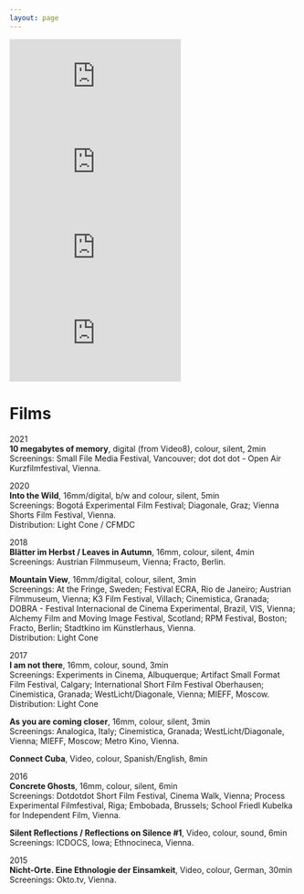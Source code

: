 ```yaml
---
layout: page
---
```

<p>
<iframe src="https://player.vimeo.com/video/506512777" frameborder="0" allow="autoplay; fullscreen; picture-in-picture" allowfullscreen></iframe><iframe src="https://player.vimeo.com/video/212084453" frameborder="0" allow="autoplay; fullscreen; picture-in-picture" allowfullscreen></iframe><iframe src="https://player.vimeo.com/video/181040412" frameborder="0" allow="autoplay; fullscreen; picture-in-picture" allowfullscreen></iframe><iframe src="https://player.vimeo.com/video/254914517" frameborder="0" allow="autoplay; fullscreen; picture-in-picture" allowfullscreen></iframe>
</p>

# Films

2021 <br>
<strong>10 megabytes of memory</strong>, digital (from Video8), colour, silent, 2min <br>
Screenings: Small File Media Festival, Vancouver; dot dot dot - Open Air Kurzfilmfestival, Vienna.

2020 <br>
<strong>Into the Wild</strong>, 16mm/digital, b/w and colour, silent, 5min <br>
Screenings: Bogotá Experimental Film Festival; Diagonale, Graz; Vienna Shorts Film Festival, Vienna. <br>
Distribution: Light Cone / CFMDC

2018 <br>
<strong>Blätter im Herbst / Leaves in Autumn</strong>, 16mm, colour, silent, 4min <br>
Screenings: Austrian Filmmuseum, Vienna; Fracto, Berlin.

<strong>Mountain View</strong>, 16mm/digital, colour, silent, 3min <br>
Screenings: At the Fringe, Sweden; Festival ECRA, Rio de Janeiro; Austrian Filmmuseum, Vienna; K3 Film Festival, Villach; Cinemistica, Granada; DOBRA - Festival Internacional de Cinema Experimental, Brazil, VIS, Vienna; Alchemy Film and Moving Image Festival, Scotland; RPM Festival, Boston; Fracto, Berlin; Stadtkino im Künstlerhaus, Vienna.<br>
Distribution: Light Cone

2017 <br>
<strong>I am not there</strong>, 16mm, colour, sound, 3min <br>
Screenings: Experiments in Cinema, Albuquerque; Artifact Small Format Film Festival, Calgary; International Short Film Festival Oberhausen; Cinemistica, Granada; WestLicht/Diagonale, Vienna; MIEFF, Moscow.<br>
Distribution: Light Cone

<strong>As you are coming closer</strong>, 16mm, colour, silent, 3min <br>
Screenings: Analogica, Italy; Cinemistica, Granada; WestLicht/Diagonale, Vienna; MIEFF, Moscow; Metro Kino, Vienna. 

<strong>Connect Cuba</strong>, Video, colour, Spanish/English, 8min<br>

2016 <br>
<strong>Concrete Ghosts</strong>, 16mm, colour, silent, 6min <br>
Screenings: Dotdotdot Short Film Festival, Cinema Walk, Vienna; Process Experimental Filmfestival, Riga; Embobada, Brussels; School Friedl Kubelka for Independent Film, Vienna.

<strong>Silent Reflections / Reflections on Silence #1</strong>, Video, colour, sound, 6min <br>
Screenings: ICDOCS, Iowa; Ethnocineca, Vienna.

2015 <br>
<strong>Nicht-Orte. Eine Ethnologie der Einsamkeit</strong>, Video, colour, German, 30min <br>
Screenings: Okto.tv, Vienna.